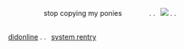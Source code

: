 
⠀⠀⠀⠀⠀⠀⠀⠀⠀⠀⠀⠀⠀⠀stop copying my ponies ⠀⠀⠀⠀⠀. .⠀![](https://i.imgur.com/CweKHGA.png) .   .

⠀⠀⠀⠀⠀⠀⠀⠀⠀⠀⠀⠀⠀
⠀⠀⠀⠀⠀⠀⠀⠀⠀⠀⠀⠀⠀⠀⠀⠀⠀⠀⠀⠀⠀⠀⠀⠀⠀⠀⠀⠀⠀⠀ ⠀⠀⠀⠀⠀⠀⠀[didonline](https://rentry.co/didonline)  . .⠀[system rentry](https://rentry.co/hellgaze)
